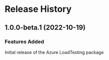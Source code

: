 # Release History

## 1.0.0-beta.1 (2022-10-19)

### Features Added

Initial release of the Azure LoadTesting package